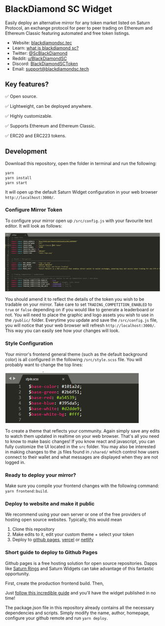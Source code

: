 # BlackDiamond SC Widget
Easily deploy an alternative mirror for any token market listed on Saturn Protocol, an exchange protocol for peer to peer trading on Ethereum and Ethereum Classic featuring automated and free token listings.

* Website: [blackdiamondsc.tec](http://blackdiamondsc.tech/)
* Learn: [what is blackdiamond sc?](http://blackdiamondsc.tech/)
* Twitter: [@ScBlackDiamond](https://twitter.com/scblackdiamond/status/1371030613029961728?s=21)
* Reddit: [u/BlackDiamondSC](https://www.reddit.com/u/BlackDiamondSC/?utm_source=share&utm_medium=ios_app&utm_name=iossmf)
* Discord: [BlackDiamondSCToken](https://discord.gg/nkbF9Hr6)
* Email: [support@blackdiamondsc.tech](mailto:support@blackdiamondsc.tech)

## Key features?

✅ Open source.

✅ Lightweight, can be deployed anywhere.

✅ Highly customizable.

✅ Supports Ethereum and Ethereum Classic.

✅ ERC20 and ERC223 tokens.

## Development

Download this repository, open the folder in terminal and run the following:

```
yarn
yarn install
yarn start
```

It will open up the default Saturn Widget configuration in your web browser `http://localhost:3000/`.

### Configure Mirror Token

To configure your mirror open up `/src/config.js` with your favourite text editor. It will look as follows:

![fill-in-as-applicable-1](fill-in-as-applicable.png)

You should amend it to reflect the details of the token you wish to be tradable on your mirror. Take care to set `TRADING_COMPETITION_ENABLED` to `true` or `false` depending on if you would like to generate a leaderboard or not. You will need to place the graphic and logo assets you wish to use in the `/public/` folder. Everytime you update and save the `/src/config.js` file, you will notice that your web browser will refresh `http://localhost:3000/`. This way you can easily see how your changes will look.

### Style Configuration
Your mirror's frontend general theme (such as the default background color) is all configured in the following `/src/style.scss` file. You will probably want to change the top lines:

![top-lines](top-lines.png)

To create a theme that reflects your community. Again simply save any edits to watch them updated in realtime on your web browser. That's all you need to know to make basic changes! If you know react and javascript, you can fully customize the UI located in the `src` folder. You may also be interested in making changes to the .js files found in `/shared/` which control how users connect to their wallet and what messages are displayed when they are not logged in.

### Ready to deploy your mirror?
Make sure you compile your frontend changes with the following command: `yarn frontend:build`.

### Deploy to website and make it public


We recommend using your own server or one of the free providers of hosting open source websites.
Typically, this would mean

1. Clone this repository
2. Make edits to it, edit your custom theme + select your token
3. Deploy to [github pages](https://pages.github.com/), [vercel](https://vercel.com/) or [netlify](https://www.netlify.com/)

### Short guide to deploy to Github Pages

Github pages is a free hosting solution for open source repositories. Dapps like [Saturn Rings](https://www.saturn.network/blog/saturn-rings-incentivized-mirrors-for-saturn-protocol/) and Saturn Widgets can take advantage of this fantastic opportunity.

First, create the production frontend build. Then,

Just [follow this incredible guide](https://dev.to/yuribenjamin/how-to-deploy-react-app-in-github-pages-2a1f) and you'll have the widget published in no time!

The package.json file in this repository already contains all the necessary dependencies and scripts. Simply modify the name, author, homepage, configure your github remote and run `yarn deploy`.
